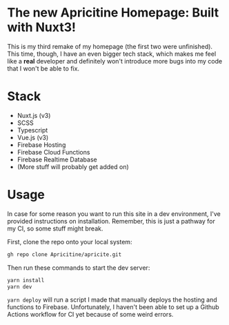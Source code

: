 # The new Apricitine Homepage: Built with Nuxt3!

This is my third remake of my homepage (the first two were unfinished). This time, though, I have an even bigger tech stack, which makes me feel like a **real** developer and definitely won't introduce more bugs into my code that I won't be able to fix.
# Stack
- Nuxt.js (v3) 
- SCSS
- Typescript
- Vue.js (v3)
- Firebase Hosting
- Firebase Cloud Functions
- Firebase Realtime Database
- (More stuff will probably get added on)
# Usage
In case for some reason you want to run this site in a dev environment, I've provided instructions on installation. Remember, this is just a pathway for my CI, so some stuff might break.
 
First, clone the repo onto your local system:
```sh
gh repo clone Apricitine/apricite.git
```
Then run these commands to start the dev server:
```sh
yarn install
yarn dev
```
`yarn deploy` will run a script I made that manually deploys the hosting and functions to Firebase. Unfortunately, I haven't been able to set up a Github Actions workflow for CI yet because of some weird errors.
